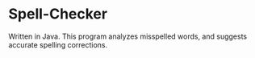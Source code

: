 # Spell-Checker
Written in Java. This program analyzes misspelled words, and suggests accurate spelling corrections. 
